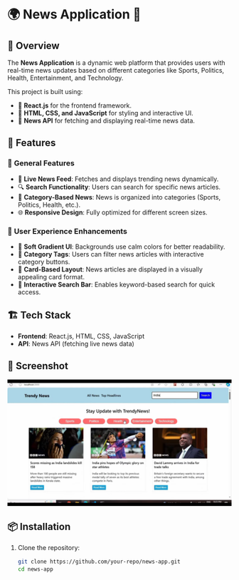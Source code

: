 # 🌍 News Application 📰  

## 📌 Overview  
The **News Application** is a dynamic web platform that provides users with real-time news updates based on different categories like Sports, Politics, Health, Entertainment, and Technology.  

This project is built using:  
- 🌟 **React.js** for the frontend framework.  
- 🌟 **HTML, CSS, and JavaScript** for styling and interactive UI.  
- 🌟 **News API** for fetching and displaying real-time news data.  

## 🚀 Features  
### 🔹 **General Features**  
- 📡 **Live News Feed**: Fetches and displays trending news dynamically.  
- 🔍 **Search Functionality**: Users can search for specific news articles.  
- 📌 **Category-Based News**: News is organized into categories (Sports, Politics, Health, etc.).  
- 🌐 **Responsive Design**: Fully optimized for different screen sizes.  

### 🎯 **User Experience Enhancements**  
- 🌟 **Soft Gradient UI**: Backgrounds use calm colors for better readability.  
- 🌟 **Category Tags**: Users can filter news articles with interactive category buttons.  
- 🌟 **Card-Based Layout**: News articles are displayed in a visually appealing card format.  
- 🌟 **Interactive Search Bar**: Enables keyword-based search for quick access.  

## 🏗️ Tech Stack  
- **Frontend**: React.js, HTML, CSS, JavaScript  
- **API**: News API (fetching live news data)  

## 📸 Screenshot 
![News Application Screenshot](https://github.com/Nikhil-U-Kundar/News_App/blob/a2c39e71c18182c235ed3d43998ec9dd90fd9617/Screenshot%20(726).png) 

## 📦 Installation  
1. Clone the repository:  
   ```bash
   git clone https://github.com/your-repo/news-app.git
   cd news-app





